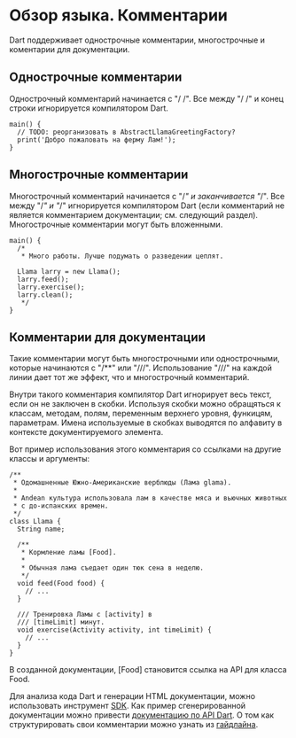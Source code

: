 # Обзор языка. Комментарии
Dart  поддерживает однострочные комментарии, многострочные и коментарии для документации.

## Однострочные комментарии
Однострочный комментарий начинается с "/ /". Все между "/ /" и конец строки игнорируется компилятором Dart.

```
main() {
  // TODO: реорганизовать в AbstractLlamaGreetingFactory?
  print('Добро пожаловать на ферму Лам!');
}
```

## Многострочные комментарии
Многострочный комментарий начинается с "/*" и заканчивается "*/". Все между "/*" и "*/" игнорируется компилятором Dart (если комментарий не является комментарием документации; см. следующий раздел). Многострочные комментарии могут быть вложенными.

```
main() {
  /*
   * Много работы. Лучше подумать о разведении цеплят.

  Llama larry = new Llama();
  larry.feed();
  larry.exercise();
  larry.clean();
   */
}
```

## Комментарии для документации
Такие комментарии могут быть многострочными или однострочными, которые начинаются с "/**" или "///". Использование "///" на каждой линии дает тот же эффект, что и многострочный комментарий.

Внутри такого комментария компилятор Dart игнорирует весь текст, если он не заключен в скобки. Используя скобки можно обращяться к классам, методам, полям, переменным верхнего уровня, функицям, параметрам. Имена используемые в скобках выводятся по алфавиту в контексте документируемого элемента.

Вот пример использования этого комментария со ссылками на другие классы и аргументы:
```
/**
 * Одомашненные Южно-Американские верблюды (Лама glama).
 * 
 * Andean культура использовала лам в качестве мяса и вьючных животных
 * с до-испанских времен.
 */
class Llama {
  String name;

  /**
   * Кормление ламы [Food].
   * 
   * Обычная лама съедает один тюк сена в неделю.
   */
  void feed(Food food) {
    // ...
  }

  /// Тренировка Ламы с [activity] в
  /// [timeLimit] минут.
  void exercise(Activity activity, int timeLimit) {
    // ...
  }
}
```

В созданной документации, [Food] становится ссылка на API для класса Food.

Для анализа кода Dart и генерации HTML документации, можно использовать инструмент [SDK](http://www.dartlang.org/tools/docgen/). Как пример сгенерированной документации можно привести [документацию по API Dart](http://api.dartlang.org/). О том как структурировать свои комментарии можно узнать из [гайдлайна](http://www.dartlang.org/articles/doc-comment-guidelines/).